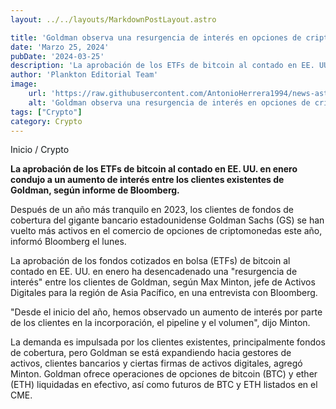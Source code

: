 ```yaml
---
layout: ../../layouts/MarkdownPostLayout.astro

title: 'Goldman observa una resurgencia de interés en opciones de criptomonedas por parte de clientes de Hedge Funds'
date: 'Marzo 25, 2024'
pubDate: '2024-03-25'
description: 'La aprobación de los ETFs de bitcoin al contado en EE. UU. en enero condujo a un aumento de interés entre los clientes existentes de Goldman.'
author: 'Plankton Editorial Team'
image:
    url: 'https://raw.githubusercontent.com/AntonioHerrera1994/news-astro/master/src/assets/crypto/crypto34.webp'
    alt: 'Goldman observa una resurgencia de interés en opciones de criptomonedas por parte de clientes de Hedge Funds'
tags: ["Crypto"]
category: Crypto
---
```


<span><a href="/" style="text-decoration:none;color:#0F1416">Inicio</a> / <a href="/crypto" style="text-decoration:none;color:#0F1416">Crypto</a></span>


<p style="font-weight: bold;">La aprobación de los ETFs de bitcoin al contado en EE. UU. en enero condujo a un aumento de interés entre los clientes existentes de Goldman, según informe de Bloomberg.</p>

Después de un año más tranquilo en 2023, los clientes de fondos de cobertura del gigante bancario estadounidense Goldman Sachs (GS) se han vuelto más activos en el comercio de opciones de criptomonedas este año, informó Bloomberg el lunes.

La aprobación de los fondos cotizados en bolsa (ETFs) de bitcoin al contado en EE. UU. en enero ha desencadenado una "resurgencia de interés" entre los clientes de Goldman, según Max Minton, jefe de Activos Digitales para la región de Asia Pacífico, en una entrevista con Bloomberg.

"Desde el inicio del año, hemos observado un aumento de interés por parte de los clientes en la incorporación, el pipeline y el volumen", dijo Minton.

La demanda es impulsada por los clientes existentes, principalmente fondos de cobertura, pero Goldman se está expandiendo hacia gestores de activos, clientes bancarios y ciertas firmas de activos digitales, agregó Minton.
Goldman ofrece operaciones de opciones de bitcoin (BTC) y ether (ETH) liquidadas en efectivo, así como futuros de BTC y ETH listados en el CME.
